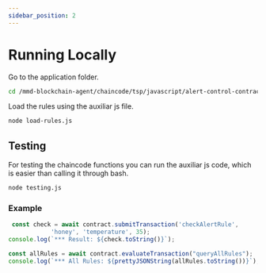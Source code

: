 ```yaml
---
sidebar_position: 2
---
```


# Running Locally

Go to the application folder.

```bash
cd /mmd-blockchain-agent/chaincode/tsp/javascript/alert-control-contract/application
```

Load the rules using the auxiliar js file.

```bash
node load-rules.js
```

## Testing

For testing the chaincode functions you can run the auxiliar js code, which is easier than calling it through bash.

```bash
node testing.js
```

### Example

```javascript
 const check = await contract.submitTransaction('checkAlertRule',
            'honey', 'temperature', 35);
console.log(`*** Result: ${check.toString()}`);

const allRules = await contract.evaluateTransaction("queryAllRules");
console.log(`*** All Rules: ${prettyJSONString(allRules.toString())}`);
```
